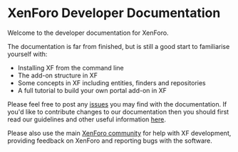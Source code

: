 # XenForo Developer Documentation

Welcome to the developer documentation for XenForo.

The documentation is far from finished, but is still a good start to familiarise yourself with:

- Installing XF from the command line
- The add-on structure in XF
- Some concepts in XF including entities, finders and repositories
- A full tutorial to build your own portal add-on in XF

Please feel free to post any [issues](https://github.com/xenforo-ltd/docs/issues) you may find with the documentation. If you'd like to contribute changes to our documentation then you should first read our guidelines and other useful information [here](https://github.com/xenforo-ltd/docs/blob/master/CONTRIBUTING.md).

Please also use the main [XenForo community](https://xenforo.com/community) for help with XF development, providing feedback on XenForo and reporting bugs with the software.
